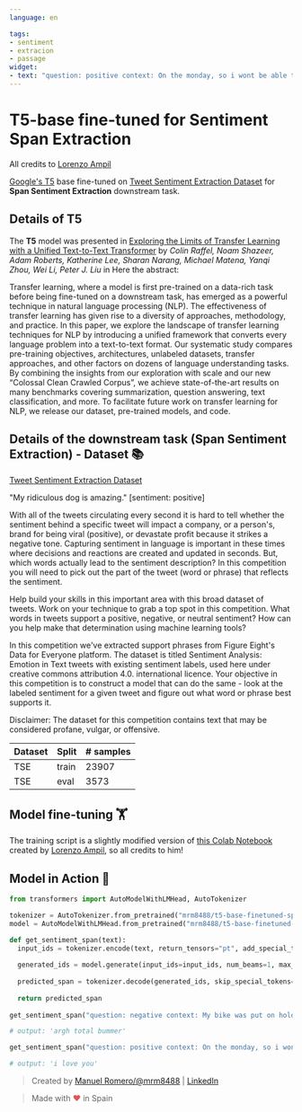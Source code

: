 ```yaml
---
language: en

tags:
- sentiment
- extracion
- passage
widget:
- text: "question: positive context: On the monday, so i wont be able to be with you! i love you"
---
```


# T5-base fine-tuned for Sentiment Span Extraction

All credits to [Lorenzo Ampil](https://twitter.com/AND__SO)

[Google's T5](https://ai.googleblog.com/2020/02/exploring-transfer-learning-with-t5.html) base fine-tuned on [Tweet Sentiment Extraction Dataset](https://www.kaggle.com/c/tweet-sentiment-extraction) for **Span Sentiment Extraction** downstream task.

## Details of T5

The **T5** model was presented in [Exploring the Limits of Transfer Learning with a Unified Text-to-Text Transformer](https://arxiv.org/pdf/1910.10683.pdf) by *Colin Raffel, Noam Shazeer, Adam Roberts, Katherine Lee, Sharan Narang, Michael Matena, Yanqi Zhou, Wei Li, Peter J. Liu* in Here the abstract:

Transfer learning, where a model is first pre-trained on a data-rich task before being fine-tuned on a downstream task, has emerged as a powerful technique in natural language processing (NLP). The effectiveness of transfer learning has given rise to a diversity of approaches, methodology, and practice. In this paper, we explore the landscape of transfer learning techniques for NLP by introducing a unified framework that converts every language problem into a text-to-text format. Our systematic study compares pre-training objectives, architectures, unlabeled datasets, transfer approaches, and other factors on dozens of language understanding tasks. By combining the insights from our exploration with scale and our new “Colossal Clean Crawled Corpus”, we achieve state-of-the-art results on many benchmarks covering summarization, question answering, text classification, and more. To facilitate future work on transfer learning for NLP, we release our dataset, pre-trained models, and code.


## Details of the downstream task (Span Sentiment Extraction) - Dataset 📚

[Tweet Sentiment Extraction Dataset](https://www.kaggle.com/c/tweet-sentiment-extraction)

"My ridiculous dog is amazing." [sentiment: positive]

With all of the tweets circulating every second it is hard to tell whether the sentiment behind a specific tweet will impact a company, or a person's, brand for being viral (positive), or devastate profit because it strikes a negative tone. Capturing sentiment in language is important in these times where decisions and reactions are created and updated in seconds. But, which words actually lead to the sentiment description? In this competition you will need to pick out the part of the tweet (word or phrase) that reflects the sentiment.

Help build your skills in this important area with this broad dataset of tweets. Work on your technique to grab a top spot in this competition. What words in tweets support a positive, negative, or neutral sentiment? How can you help make that determination using machine learning tools?

In this competition we've extracted support phrases from Figure Eight's Data for Everyone platform. The dataset is titled Sentiment Analysis: Emotion in Text tweets with existing sentiment labels, used here under creative commons attribution 4.0. international licence. Your objective in this competition is to construct a model that can do the same - look at the labeled sentiment for a given tweet and figure out what word or phrase best supports it.

Disclaimer: The dataset for this competition contains text that may be considered profane, vulgar, or offensive.

| Dataset  | Split | # samples |
| -------- | ----- | --------- |
| TSE | train | 23907      |
| TSE | eval  | 3573     |



## Model fine-tuning 🏋️‍

The training script is a slightly modified version of [this Colab Notebook](https://github.com/enzoampil/t5-intro/blob/master/t5_qa_training_pytorch_span_extraction.ipynb) created by [Lorenzo Ampil](https://github.com/enzoampil), so all credits to him!


## Model in Action 🚀

```python
from transformers import AutoModelWithLMHead, AutoTokenizer

tokenizer = AutoTokenizer.from_pretrained("mrm8488/t5-base-finetuned-span-sentiment-extraction")
model = AutoModelWithLMHead.from_pretrained("mrm8488/t5-base-finetuned-span-sentiment-extraction")

def get_sentiment_span(text):
  input_ids = tokenizer.encode(text, return_tensors="pt", add_special_tokens=True)  # Batch size 1
  
  generated_ids = model.generate(input_ids=input_ids, num_beams=1, max_length=80).squeeze()
  
  predicted_span = tokenizer.decode(generated_ids, skip_special_tokens=True, clean_up_tokenization_spaces=True)
    
  return predicted_span
  
get_sentiment_span("question: negative context: My bike was put on hold...should have known that.... argh total bummer")

# output: 'argh total bummer'

get_sentiment_span("question: positive context: On the monday, so i wont be able to be with you! i love you")

# output: 'i love you'
```

> Created by [Manuel Romero/@mrm8488](https://twitter.com/mrm8488) | [LinkedIn](https://www.linkedin.com/in/manuel-romero-cs/)

> Made with <span style="color: #e25555;">&hearts;</span> in Spain
